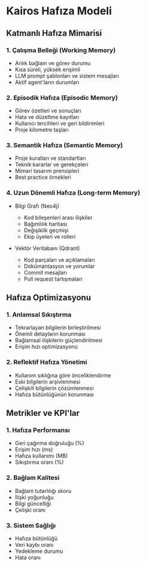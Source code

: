 # Kairos Hafıza Modeli

## Katmanlı Hafıza Mimarisi

### 1. Çalışma Belleği (Working Memory)
- Anlık bağlam ve görev durumu
- Kısa süreli, yüksek erişimli
- LLM prompt şablonları ve sistem mesajları
- Aktif agent'ların durumları

### 2. Episodik Hafıza (Episodic Memory)
- Görev özetleri ve sonuçları
- Hata ve düzeltme kayıtları
- Kullanıcı tercihleri ve geri bildirimleri
- Proje kilometre taşları

### 3. Semantik Hafıza (Semantic Memory)
- Proje kuralları ve standartları
- Teknik kararlar ve gerekçeleri
- Mimari tasarım prensipleri
- Best practice örnekleri

### 4. Uzun Dönemli Hafıza (Long-term Memory)
- Bilgi Grafı (Neo4j)
  - Kod bileşenleri arası ilişkiler
  - Bağımlılık haritası
  - Değişiklik geçmişi
  - Ekip üyeleri ve rolleri

- Vektör Veritabanı (Qdrant)
  - Kod parçaları ve açıklamaları
  - Dokümantasyon ve yorumlar
  - Commit mesajları
  - Pull request tartışmaları

## Hafıza Optimizasyonu

### 1. Anlamsal Sıkıştırma
- Tekrarlayan bilgilerin birleştirilmesi
- Önemli detayların korunması
- Bağlamsal ilişkilerin güçlendirilmesi
- Erişim hızı optimizasyonu

### 2. Reflektif Hafıza Yönetimi
- Kullanım sıklığına göre önceliklendirme
- Eski bilgilerin arşivlenmesi
- Çelişkili bilgilerin çözümlenmesi
- Hafıza bütünlüğünün korunması

## Metrikler ve KPI'lar

### 1. Hafıza Performansı
- Geri çağırma doğruluğu (%)
- Erişim hızı (ms)
- Hafıza kullanımı (MB)
- Sıkıştırma oranı (%)

### 2. Bağlam Kalitesi
- Bağlam tutarlılığı skoru
- İlişki yoğunluğu
- Bilgi güncelliği
- Çelişki oranı

### 3. Sistem Sağlığı
- Hafıza bütünlüğü
- Veri kaybı oranı
- Yedekleme durumu
- Hata oranı 